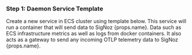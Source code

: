 ### Step 1: Daemon Service Template

<div>
    Create a new service in ECS cluster using template below. This service will
    run a container that will send data to SigNoz <span>{props.name}</span>.
    Data such as ECS infrastructure metrics as well as logs from docker containers.
    It also acts as a gateway to send any incoming OTLP telemetry data to
    SigNoz <span>{props.name}</span>.
</div>